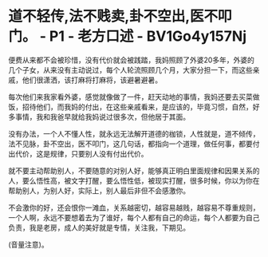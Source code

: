 # 道不轻传,法不贱卖,卦不空出,医不叩门。 - P1 - 老方口述 - BV1Go4y157Nj

便费从来都不会被珍惜，没有代价就会被践踏，我妈照顾了外婆20多年，外婆的几个子女，从来没有主动说过，每个人轮流照顾几个月，大家分担一下，而这些亲戚，他们很潇洒，该打麻将打麻将，该避暑避暑。

每次他们来我家看外婆，感觉就像做了一件，赶天动地的事情，我妈还要去买菜做饭，招待他们，而我妈的付出，在这些亲戚看来，是应该的，毕竟习惯，自然，好多事情，我和我爸早就给我妈说过很多次，但他居于其面。

没有办法，一个人不懂人性，就永远无法解开道德的枷锁，人性就是，道不倾传，法不见脉，卦不空出，医不叩门，这几句话，都指向一个道理，做任何事，都要付出代价，这是规律，只要别人没有付出代价。

就不要主动帮助别人，不要随意的对别人好，能够真正明白里面规律和因果关系的人，要么悟性高，被文字打醒，要么悟性低，被现实打醒，很多时候，你以为你在帮助别人，为别人好，实际上，别人最后非但不会感激你。

不会激你的好，还会恨你一滩血，关系越密切，越容易越贱，越容易不尊重规则，一个人啊，永远不要想着去为了谁好，每个人都有自己的命运，每个人都要为自己负责，我是老房，成人的美好就是专情，关注我，下期见。

(音量注意)。
